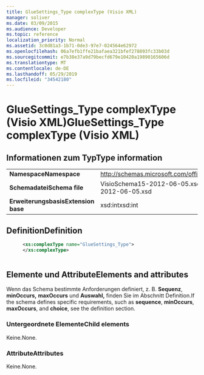 ```yaml
---
title: GlueSettings_Type complexType (Visio XML)
manager: soliver
ms.date: 03/09/2015
ms.audience: Developer
ms.topic: reference
localization_priority: Normal
ms.assetid: 3c0d81a3-1b71-0de3-97e7-024564e62972
ms.openlocfilehash: 06a7efb1ffe21bafaea321bfef278893fc33b03d
ms.sourcegitcommit: e7b38e37a9d79becfd679e10420a19890165606d
ms.translationtype: MT
ms.contentlocale: de-DE
ms.lasthandoff: 05/29/2019
ms.locfileid: "34542180"
---
```

# <a name="gluesettings_type-complextype-visio-xml"></a><span data-ttu-id="756d8-102">GlueSettings_Type complexType (Visio XML)</span><span class="sxs-lookup"><span data-stu-id="756d8-102">GlueSettings_Type complexType (Visio XML)</span></span>

## <a name="type-information"></a><span data-ttu-id="756d8-103">Informationen zum Typ</span><span class="sxs-lookup"><span data-stu-id="756d8-103">Type information</span></span>

|||
|:-----|:-----|
|<span data-ttu-id="756d8-104">**Namespace**</span><span class="sxs-lookup"><span data-stu-id="756d8-104">**Namespace**</span></span> <br/> |http://schemas.microsoft.com/office/visio/2011/1/core  <br/> |
|<span data-ttu-id="756d8-105">**Schemadatei**</span><span class="sxs-lookup"><span data-stu-id="756d8-105">**Schema file**</span></span> <br/> |<span data-ttu-id="756d8-106">VisioSchema15-2012-06-05.xsd</span><span class="sxs-lookup"><span data-stu-id="756d8-106">VisioSchema15-2012-06-05.xsd</span></span>  <br/> |
|<span data-ttu-id="756d8-107">**Erweiterungsbasis**</span><span class="sxs-lookup"><span data-stu-id="756d8-107">**Extension base**</span></span> <br/> |<span data-ttu-id="756d8-108">xsd:int</span><span class="sxs-lookup"><span data-stu-id="756d8-108">xsd:int</span></span>  <br/> |
   
## <a name="definition"></a><span data-ttu-id="756d8-109">Definition</span><span class="sxs-lookup"><span data-stu-id="756d8-109">Definition</span></span>

```XML
      <xs:complexType name="GlueSettings_Type">
      </xs:complexType>
      
```

## <a name="elements-and-attributes"></a><span data-ttu-id="756d8-110">Elemente und Attribute</span><span class="sxs-lookup"><span data-stu-id="756d8-110">Elements and attributes</span></span>

<span data-ttu-id="756d8-111">Wenn das Schema bestimmte Anforderungen definiert, z. B. **Sequenz**, **minOccurs,** **maxOccurs** und **Auswahl,** finden Sie im Abschnitt Definition.</span><span class="sxs-lookup"><span data-stu-id="756d8-111">If the schema defines specific requirements, such as **sequence**, **minOccurs**, **maxOccurs**, and **choice**, see the definition section.</span></span> 
  
### <a name="child-elements"></a><span data-ttu-id="756d8-112">Untergeordnete Elemente</span><span class="sxs-lookup"><span data-stu-id="756d8-112">Child elements</span></span>

<span data-ttu-id="756d8-113">Keine.</span><span class="sxs-lookup"><span data-stu-id="756d8-113">None.</span></span>
  
### <a name="attributes"></a><span data-ttu-id="756d8-114">Attribute</span><span class="sxs-lookup"><span data-stu-id="756d8-114">Attributes</span></span>

<span data-ttu-id="756d8-115">Keine.</span><span class="sxs-lookup"><span data-stu-id="756d8-115">None.</span></span>
  

